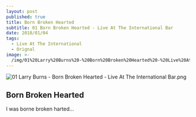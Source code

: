 ```yaml
---
layout: post
published: true
title: Born Broken Hearted
subtitle: 01 Born Broken Hearted - Live At The International Bar
date: 2018/01/04
tags:
  - Live At The International
  - Orignal
image: >-
  /img/01%20Larry%20Burns%20-%20Born%20Broken%20Hearted%20-%20Live%20At%20The%20International%20Bar-thum.png
---
```

![01 Larry Burns - Born Broken Hearted - Live At The International Bar.png]({{site.baseurl}}/img/01%20Larry%20Burns%20-%20Born%20Broken%20Hearted%20-%20Live%20At%20The%20International%20Bar.png)
## Born Broken Hearted
I was borne broken harted…

